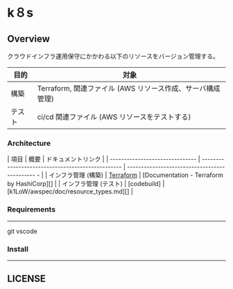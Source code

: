 k８s
================================================================================


Overview
--------------------------------------------------------------------------------

クラウドインフラ運用保守にかかわる以下のリソースをバージョン管理する。

|  目的  |                                対象                                |
| ------ | ------------------------------------------------------------------ |
| 構築   | Terraform,  関連ファイル (AWS リソース作成、サーバ構成管理) |
| テスト | ci/cd 関連ファイル (AWS リソースをテストする)                     |


### Architecture


|              項目               |                       概要                         |                ドキュメントリンク                 |
| ------------------------------- | ------------------------------------------------- | --------------------------------------------- - |
| インフラ管理 (構築)              | [Terraform](https://www.terraform.io/)             | [Documentation - Terraform by HashiCorp][]      |
| インフラ管理 (テスト)            | [codebuild]   | [k1LoW/awspec/doc/resource_types.md][]                                               |


### Requirements
--------------------------------------------------------------------------------
git 
vscode

### Install
--------------------------------------------------------------------------------


LICENSE
--------------------------------------------------------------------------------
